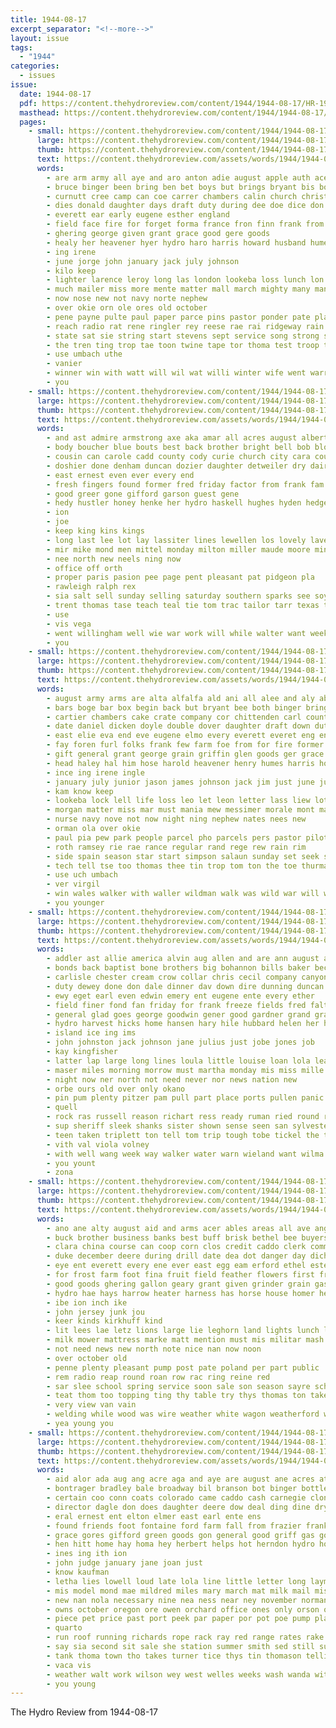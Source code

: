 ```yaml
---
title: 1944-08-17
excerpt_separator: "<!--more-->"
layout: issue
tags:
  - "1944"
categories:
  - issues
issue:
  date: 1944-08-17
  pdf: https://content.thehydroreview.com/content/1944/1944-08-17/HR-1944-08-17.pdf
  masthead: https://content.thehydroreview.com/content/1944/1944-08-17/masthead/HR-1944-08-17.jpg
  pages:
    - small: https://content.thehydroreview.com/content/1944/1944-08-17/small/HR-1944-08-17-01.jpg
      large: https://content.thehydroreview.com/content/1944/1944-08-17/large/HR-1944-08-17-01.jpg
      thumb: https://content.thehydroreview.com/content/1944/1944-08-17/thumbnails/HR-1944-08-17-01.jpg
      text: https://content.thehydroreview.com/assets/words/1944/1944-08-17/HR-1944-08-17-01.txt
      words:
        - are arm army all aye and aro anton adie august apple auth ace ana
        - bruce binger been bring ben bet boys but brings bryant bis both bones brother baptist begin bee bomber bere bowman bers board
        - curnutt cree camp can coe carrer chambers calin church christmas cop cope choy carlisle county chick cattle cruthirds cogar carnegie col carl class city carrier come cay christ caddo
        - dies donald daughter days draft duty during dee doe dice don day doyle down
        - everett ear early eugene esther england
        - field face fire for forget forma france fron finn frank from far few folks frosh fall foote farm
        - ghering george given grant grace good gere goods
        - healy her heavener hyer hydro haro harris howard husband humes head hea had henry has
        - ing irene
        - june jorge john january jack july johnson
        - kilo keep
        - lighter larence leroy long las london lookeba loss lunch lon liberator lot last letter lee
        - much mailer miss more mente matter mall march mighty many mand mire mcneill myrle meyer must mat mate morgan may
        - now nose new not navy norte nephew
        - over okie orn ole ores old october
        - pene payne pulte paul paper parce pins pastor ponder pate plane pryor plan
        - reach radio rat rene ringler rey reese rae rai ridgeway rain ramsey
        - state sat sie string start stevens sept service song strong see shawn shown save sua shary son speak sinatra sais steffens star special sheriff sale sean soul such stage stray sae simpson set smith second
        - the tren ting trop tae toon twine tape tor thoma test troop tell tres tim thurman tad tha
        - use umbach uthe
        - vanier
        - winner win with watt will wil wat willi winter wife went warren wells week welles wien welcome was wey work waren wallace
        - you
    - small: https://content.thehydroreview.com/content/1944/1944-08-17/small/HR-1944-08-17-02.jpg
      large: https://content.thehydroreview.com/content/1944/1944-08-17/large/HR-1944-08-17-02.jpg
      thumb: https://content.thehydroreview.com/content/1944/1944-08-17/thumbnails/HR-1944-08-17-02.jpg
      text: https://content.thehydroreview.com/assets/words/1944/1944-08-17/HR-1944-08-17-02.txt
      words:
        - and ast admire armstrong axe aka amar all acres august albertson angeles are albert
        - body boucher blue bouts best back brother bright bell bob block bath bosler bobby bring
        - cousin can carole cadd county cody curie church city cara course crews clinton carry cones constant caddo claude
        - doshier done denham duncan dozier daughter detweiler dry dairy
        - east ernest even ever every end
        - fresh fingers found former fred friday factor from frank fam fairly fall for
        - good greer gone gifford garson guest gene
        - hedy hustler honey henke her hydro haskell hughes hyden hedge heir hot home hennessey house hand hor how had has
        - ion
        - joe
        - keep king kins kings
        - long last lee lot lay lassiter lines lewellen los lovely lave
        - mir mike mond men mittel monday milton miller maude moore mineral more
        - nee north new neels ning now
        - office off orth
        - proper paris pasion pee page pent pleasant pat pidgeon pla
        - rawleigh ralph rex
        - sia salt sell sunday selling saturday southern sparks see soy sale stock som side smith say strong slemp seme standard start station seo step
        - trent thomas tase teach teal tie tom trac tailor tarr texas tate tad the thompson them tenn
        - use
        - vis vega
        - went willingham well wie war work will while walter want weeks wearing week was weather wint
        - you
    - small: https://content.thehydroreview.com/content/1944/1944-08-17/small/HR-1944-08-17-03.jpg
      large: https://content.thehydroreview.com/content/1944/1944-08-17/large/HR-1944-08-17-03.jpg
      thumb: https://content.thehydroreview.com/content/1944/1944-08-17/thumbnails/HR-1944-08-17-03.jpg
      text: https://content.thehydroreview.com/assets/words/1944/1944-08-17/HR-1944-08-17-03.txt
      words:
        - august army arms are alta alfalfa ald ani all alee and aly able ana arm art
        - bars boge bar box begin back but bryant bee both binger bring bas blind boys bare baptist been buro baga beat bank boin boat brother bryson better board brings
        - cartier chambers cake crate company cor chittenden carl county callison cause cali curtis carry comer come class caddo crew cruthirds calin cea cogar christmas call cattle colon church camp chee christ carrier clarence cope courtney
        - date daniel dicken doyle double dover daughter draft down duty die dale desin day dies dain days dam dix during
        - east elie eva end eve eugene elmo every everett everet eng ene
        - fay foren furl folks frank few farm foe from for fire former friends france first fand fall forget fam fer force
        - gift general grant george grain griffin glen goods ger grace gad gould gove glenn gone ghering
        - head haley hal him hose harold heavener henry humes harris home had hydro has hume her hundred
        - ince ing irene ingle
        - january july junior jason james johnson jack jim just june jun
        - kam know keep
        - lookeba lock lell life loss leo let leon letter lass liew lot likely long lee las lighter last
        - morgan matter miss mar must mania mew messimer morale mont mach mighty mun members mas more miles medic many men may myrle morey mast millard missouri mand march mall meda malas miller
        - nurse navy nove not now night ning nephew nates nees new
        - orman ola over okie
        - paul pia pew park people parcel pho parcels pers pastor pilot paper prime public pean pounds past plan pryor points payne
        - roth ramsey rie rae rance regular rand rege rew rain rim
        - side spain season star start simpson salaun sunday set seek soe sie special sargent second scott seen sale september suter shelby staff stress steffens sam stage shown soul service student sal save sol son state sheriff shoe saturday sais such sim she strong som sat silis said shawnee speak sept
        - tech tell tse too thomas thee tin trop tom ton the toe thurman tad than tart tas tape tene tap teat troop town tee thu ten
        - use uch umbach
        - ver virgil
        - win wales walker with waller wildman walk was wild war will week winter wie welcome wallace warren wee winner
        - you younger
    - small: https://content.thehydroreview.com/content/1944/1944-08-17/small/HR-1944-08-17-04.jpg
      large: https://content.thehydroreview.com/content/1944/1944-08-17/large/HR-1944-08-17-04.jpg
      thumb: https://content.thehydroreview.com/content/1944/1944-08-17/thumbnails/HR-1944-08-17-04.jpg
      text: https://content.thehydroreview.com/assets/words/1944/1944-08-17/HR-1944-08-17-04.txt
      words:
        - addler ast allie america alvin aug allen and are ann august all
        - bonds back baptist bone brothers big bohannon bills baker beck barber best buy better but business bible bryan baldwin bonita been bei bet barnes ben blough billie bryant bank byrd
        - carlisle chester cream crow collar chris cecil company canyon car chair church cho come comfort cor change cedar christian can charles clinton class city
        - duty dewey done don dale dinner dav down dire dunning duncan dunnington daughter dolph
        - ewy eget earl even edwin emery ent eugene ente every ether
        - field finer fond fan friday for frank freeze fields fred falter first farrell folson farm fell from fall furlough felton fun
        - general glad goes george goodwin gener good gardner grand grain gone getting
        - hydro harvest hicks home hansen hary hile hubbard helen her harold heck hay heads had has henry hand
        - island ice ing ims
        - john johnston jack johnson jane julius just jobe jones job
        - kay kingfisher
        - latter lap large long lines loula little louise loan lola lead leona last lands lou lonnie lee
        - maser miles morning morrow must martha monday mis miss mille marshall mee mae much mccall miler minister megli more mary moment mix maston march miller mise men man menno many melvin moore mate
        - night now ner north not need never nor news nation new
        - orbe ours old over only okano
        - pin pum plenty pitzer pam pull part place ports pullen panic payne pat patterson pastor pleasant peace pale pitz patty pipe poke pare present
        - quell
        - rock ras russell reason richart ress ready ruman ried round rowland rett roy ralph row rio
        - sup sheriff sleek shanks sister shown sense seen san sylvester sons south struck slone strong son say shirk service seed sunday she sender spain sipe saturday sheldon sun study school stamps stove scott sweet shoulder stephens simpson smith state
        - teen taken triplett ton tell tom trip tough tobe tickel the treat than them thom tori tha tape toke tey
        - vith val viola volney
        - with well wang week way walker water warn wieland want wilma wendell will why work west world warning weatherford won war worms was williams walter wal
        - you yount
        - zona
    - small: https://content.thehydroreview.com/content/1944/1944-08-17/small/HR-1944-08-17-05.jpg
      large: https://content.thehydroreview.com/content/1944/1944-08-17/large/HR-1944-08-17-05.jpg
      thumb: https://content.thehydroreview.com/content/1944/1944-08-17/thumbnails/HR-1944-08-17-05.jpg
      text: https://content.thehydroreview.com/assets/words/1944/1944-08-17/HR-1944-08-17-05.txt
      words:
        - ano ane alty august aid and arms acer ables areas all ave angel agent are awe
        - buck brother business banks best buff brisk bethel bee buyers bench been better brunt bins briggs box bottom black bank bull buy bay
        - clara china course can coop corn clos credit caddo clerk commo church cattle chairs clinton case chambers county champlin cutter camp cake cash
        - duke december deere during drill date dea dot danger day dich dungan
        - eye ent everett every ene ever east egg eam erford ethel este
        - for frost farm foot fina fruit field feather flowers first from ford forget feo full fresh
        - good goods ghering gallon geary grant given grinder grain gas
        - hydro hae hays harrow heater harness has horse house homer henry head haskell home hole had hens
        - ibe ion inch ike
        - john jersey junk jou
        - keer kinds kirkhuff kind
        - lit lees lae letz lions large lie leghorn land lights lunch leather lis lawn lamp lesson
        - milk mower mattress marke matt mention must mis militar mash mile miles mont means many more mix men mila model made
        - not need news new north note nice nan now noon
        - over october old
        - penne plenty pleasant pump post pate poland per part public
        - rem radio reap round roan row rac ring reine red
        - sar slee school spring service soon sale son season sayre schantz seas small sanders stange steers sees speech sell stafford stalk stock steel see station stratton scott sei seats springs sine sow south sao solid side spohn
        - teat thom too topping ting thy table try thys thomas ton taken ted the tock trailer
        - very view van vain
        - welding while wood was wire weather white wagon weatherford with wide wit want work west wilbur wait water wheel will word willingham wear weathers
        - yea young you
    - small: https://content.thehydroreview.com/content/1944/1944-08-17/small/HR-1944-08-17-06.jpg
      large: https://content.thehydroreview.com/content/1944/1944-08-17/large/HR-1944-08-17-06.jpg
      thumb: https://content.thehydroreview.com/content/1944/1944-08-17/thumbnails/HR-1944-08-17-06.jpg
      text: https://content.thehydroreview.com/assets/words/1944/1944-08-17/HR-1944-08-17-06.txt
      words:
        - aid alor ada aug ang acre aga and aye are august ane acres atherton ago
        - bontrager bradley bale broadway bil branson bot binger bottle betty borger boy biere breeze bottom balance beer butler boe bix been byre boeing barn
        - certain coo conn coats colorado came caddo cash carnegie cloninger cool county coy count cold coffee city con come charles can corner cotten
        - director dagle don does daughter deere dow deal ding dine dry dale doe dea during dune
        - eral ernest ent elton elmer east earl ente ens
        - found friends foot fontaine ford farm fall from frazier frankl fern fellow free friend forse first for
        - grace gores gifford green goods gon general good griff gas gone gins george getting gallon goldie guest gest gene
        - hen hitt home hay homa hey herbert helps hot herndon hydro howard henry hes henke
        - ines ing ith ion
        - john judge january jane joan just
        - know kaufman
        - letha lies lowell loud late lola line little letter long layman let land large labor lemons lis lack level lackey last louise lan
        - mis model mond mae mildred miles mary march mat milk mail missouri mos miller mile manning money margaret mosby moth monday man meehan maybe main more mark mars maw
        - new nan nola necessary nine nea ness near ney november norman
        - owns october oregon ore owen orchard office ones only orson obrien oka oats
        - piece pet price past port peek par paper por pot poe pump plate place prentice
        - quarto
        - run roof running richards rope rack ray red range rates rake rolling rot
        - say sia second sit sale she station summer smith sed still such see sell son state siler sho stang sullivan south store size styles sales storm sickles ser staton
        - tank thoma town tho takes turner tice thys tin thomason telling them tower thy too texas thresher toe times tar the tall then
        - vaca vis
        - weather walt work wilson wey west welles weeks wash wanda with will weathers well was week want wire way wall water
        - you young
---
```


The Hydro Review from 1944-08-17

<!--more-->

